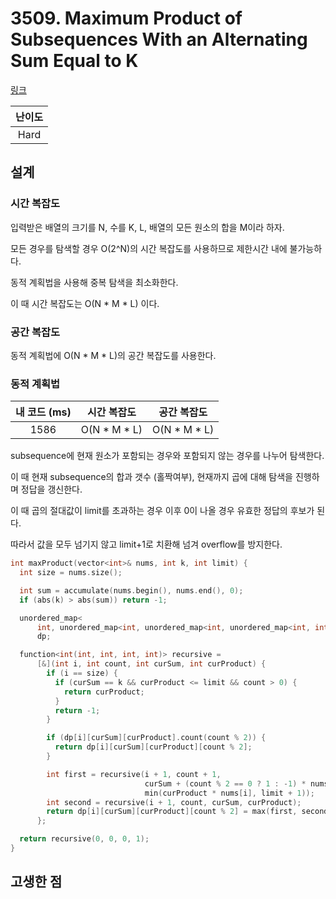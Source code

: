 # 3509. Maximum Product of Subsequences With an Alternating Sum Equal to K

[링크](https://leetcode.com/problems/maximum-product-of-subsequences-with-an-alternating-sum-equal-to-k/description/)

| 난이도 |
| :----: |
|  Hard  |

## 설계

### 시간 복잡도

입력받은 배열의 크기를 N, 수를 K, L, 배열의 모든 원소의 합을 M이라 하자.

모든 경우를 탐색할 경우 O(2^N)의 시간 복잡도를 사용하므로 제한시간 내에 불가능하다.

동적 계획법을 사용해 중복 탐색을 최소화한다.

이 때 시간 복잡도는 O(N * M * L) 이다.

### 공간 복잡도

동적 계획법에 O(N * M * L)의 공간 복잡도를 사용한다.

### 동적 계획법

| 내 코드 (ms) | 시간 복잡도  | 공간 복잡도  |
| :----------: | :----------: | :----------: |
|     1586     | O(N * M * L) | O(N * M * L) |

subsequence에 현재 원소가 포함되는 경우와 포함되지 않는 경우를 나누어 탐색한다.

이 때 현재 subsequence의 합과 갯수 (홀짝여부), 현재까지 곱에 대해 탐색을 진행하며 정답을 갱신한다.

이 때 곱의 절대값이 limit를 초과하는 경우 이후 0이 나올 경우 유효한 정답의 후보가 된다.

따라서 값을 모두 넘기지 않고 limit+1로 치환해 넘겨 overflow를 방지한다.

```cpp
int maxProduct(vector<int>& nums, int k, int limit) {
  int size = nums.size();

  int sum = accumulate(nums.begin(), nums.end(), 0);
  if (abs(k) > abs(sum)) return -1;

  unordered_map<
      int, unordered_map<int, unordered_map<int, unordered_map<int, int>>>>
      dp;

  function<int(int, int, int, int)> recursive =
      [&](int i, int count, int curSum, int curProduct) {
        if (i == size) {
          if (curSum == k && curProduct <= limit && count > 0) {
            return curProduct;
          }
          return -1;
        }

        if (dp[i][curSum][curProduct].count(count % 2)) {
          return dp[i][curSum][curProduct][count % 2];
        }

        int first = recursive(i + 1, count + 1,
                              curSum + (count % 2 == 0 ? 1 : -1) * nums[i],
                              min(curProduct * nums[i], limit + 1));
        int second = recursive(i + 1, count, curSum, curProduct);
        return dp[i][curSum][curProduct][count % 2] = max(first, second);
      };

  return recursive(0, 0, 0, 1);
}
```

## 고생한 점
